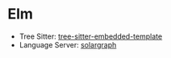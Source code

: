# Elm

- Tree Sitter: [tree-sitter-embedded-template](https://github.com/elm-tooling/tree-sitter-elm)
- Language Server: [solargraph](https://github.com/elm-tooling/elm-language-server)
